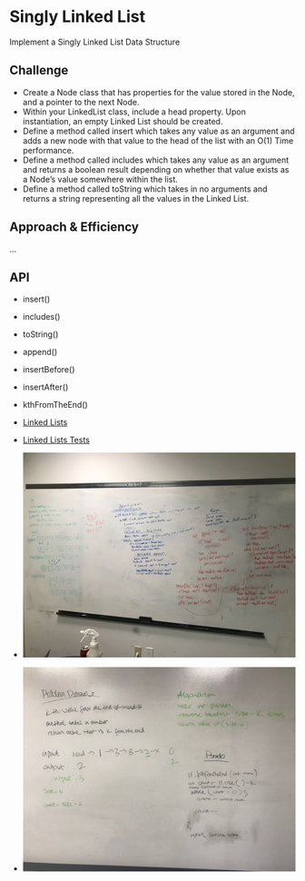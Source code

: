 # Singly Linked List
Implement a Singly Linked List Data Structure

## Challenge
* Create a Node class that has properties for the value stored in the Node, and a pointer to the next Node.
* Within your LinkedList class, include a head property. Upon instantiation, an empty Linked List should be created.
* Define a method called insert which takes any value as an argument and adds a new node with that value to the head of the list with an O(1) Time performance.
* Define a method called includes which takes any value as an argument and returns a boolean result depending on whether that value exists as a Node’s value somewhere within the list.
* Define a method called toString which takes in no arguments and returns a string representing all the values in the Linked List.

## Approach & Efficiency
...

## API
* insert() 
* includes()
* toString()
* append()
* insertBefore()
* insertAfter()
* kthFromTheEnd()


* [Linked Lists](../Data-Structures/src/main/java/linkedlist)
* [Linked Lists Tests](../Data-Structures/src/test/java/linkedlist)

* ![LinkedList whiteboarding](../assets/llinsertions.jpg)
* ![LinkedList whiteboarding](../assets/kth.JPG)